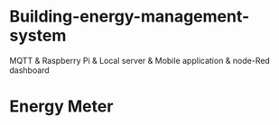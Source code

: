 # Building-energy-management-system
MQTT &amp; Raspberry Pi &amp; Local server &amp;  Mobile application &amp; node-Red dashboard
# Energy Meter
